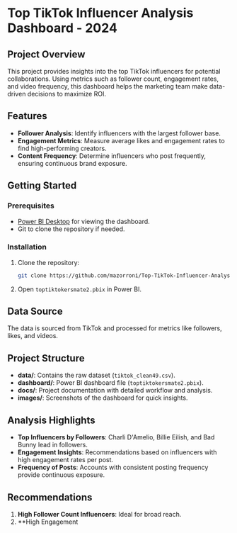 # Top TikTok Influencer Analysis Dashboard - 2024

## Project Overview
This project provides insights into the top TikTok influencers for potential collaborations. Using metrics such as follower count, engagement rates, and video frequency, this dashboard helps the marketing team make data-driven decisions to maximize ROI.

## Features
- **Follower Analysis**: Identify influencers with the largest follower base.
- **Engagement Metrics**: Measure average likes and engagement rates to find high-performing creators.
- **Content Frequency**: Determine influencers who post frequently, ensuring continuous brand exposure.

## Getting Started
### Prerequisites
- [Power BI Desktop](https://powerbi.microsoft.com/) for viewing the dashboard.
- Git to clone the repository if needed.

### Installation
1. Clone the repository:
   ```bash
   git clone https://github.com/mazorroni/Top-TikTok-Influencer-Analysis-Dashboard-2024.git
   ```
2. Open `toptiktokersmate2.pbix` in Power BI.

## Data Source
The data is sourced from TikTok and processed for metrics like followers, likes, and videos.

## Project Structure
- **data/**: Contains the raw dataset (`tiktok_clean49.csv`).
- **dashboard/**: Power BI dashboard file (`toptiktokersmate2.pbix`).
- **docs/**: Project documentation with detailed workflow and analysis.
- **images/**: Screenshots of the dashboard for quick insights.

## Analysis Highlights
- **Top Influencers by Followers**: Charli D'Amelio, Billie Eilish, and Bad Bunny lead in followers.
- **Engagement Insights**: Recommendations based on influencers with high engagement rates per post.
- **Frequency of Posts**: Accounts with consistent posting frequency provide continuous exposure.

## Recommendations
1. **High Follower Count Influencers**: Ideal for broad reach.
2. **High Engagement 
